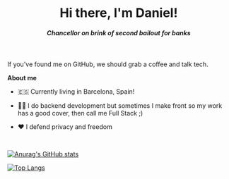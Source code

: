 <div align="center">
  <h1>Hi there, I'm Daniel! </h1>
  <h5><i>Chancellor on brink of second bailout for banks</i></h5>
</div>

<br />

If you've found me on GitHub, we should grab a coffee and talk tech.

**About me**

- 🇪🇸 Currently living in Barcelona, Spain!

- 👨‍💻 I do backend development but sometimes I make front so my work has a good cover, then call me Full Stack ;)

- ❤️ I defend privacy and freedom

<br />

[![Anurag's GitHub stats](https://github-readme-stats.vercel.app/api?username=DaniOrtegaB&theme=dracula)](https://github.com/anuraghazra/github-readme-stats)

[![Top Langs](https://github-readme-stats.vercel.app/api/top-langs/?username=DaniOrtegaB&theme=dracula)](https://github.com/anuraghazra/github-readme-stats)
